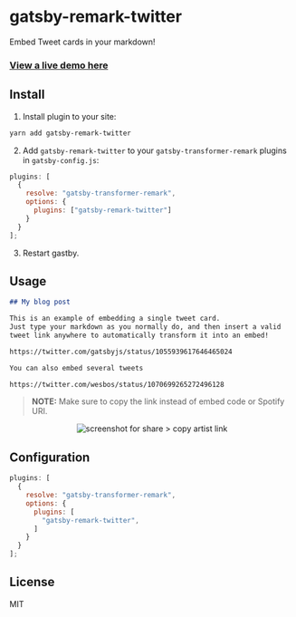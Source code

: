 # gatsby-remark-twitter

Embed Tweet cards in your markdown!

### [View a live demo here](https://jmolivas.weknowinc.com/)

## Install

1. Install plugin to your site:

```bash
yarn add gatsby-remark-twitter
```

2. Add `gatsby-remark-twitter` to your `gatsby-transformer-remark` plugins in `gatsby-config.js`:

```js
plugins: [
  {
    resolve: "gatsby-transformer-remark",
    options: {
      plugins: ["gatsby-remark-twitter"]
    }
  }
];
```

3. Restart gastby.

## Usage

```markdown
## My blog post

This is an example of embedding a single tweet card.
Just type your markdown as you normally do, and then insert a valid
tweet link anywhere to automatically transform it into an embed!

https://twitter.com/gatsbyjs/status/1055939617646465024

You can also embed several tweets

https://twitter.com/wesbos/status/1070699265272496128


```

> __NOTE:__ Make sure to copy the link instead of embed code or Spotify URI.

<p align="center"><img src="https://i.imgur.com/evEv2LJ.jpg" alt="screenshot for share > copy artist link" /></p>

## Configuration

```js
plugins: [
  {
    resolve: "gatsby-transformer-remark",
    options: {
      plugins: [
        "gatsby-remark-twitter",
      ]
    }
  }
];
```

## License

MIT